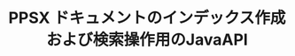 ---
############################# Static ############################
layout: "auto-gen-gist"
draft: false
path: "ja/search/java/document/ppsx"
otherformats: PDF DOC DOT DOCX DOCM DOTX DOTM TXT ODT OTT RTF XLS XLT XLSX XLSM XLSB XLTX XLTM XLA XLAM ODS OTS CSV TSV XML PPT PPS POT PPTX PPTM POTX PPSX PPSM ODP PST OST EML EMLX MSG ONE ZIP XHTML MHTML MD CHM EPUB  FB2 

############################# Head ############################
head_title: "Javaアプリ内にドキュメントのインデックス作成と検索操作を追加する"
head_description: "GroupDocs.Search Java APIは、PDF DOC、DOCX、RTF、XLSX、CSV、PPTX、EML、MSGなどのドキュメント形式のドキュメントのインデックス作成および検索操作をサポートします。"

############################# Header ############################
title: "PPSX ドキュメントのインデックス作成および検索操作用のJavaAPI "
description: "GroupDocs.Search Java APIを使用すると、開発者は堅牢なドキュメント検索およびインデックス作成操作をアプリに統合できます。 PDF DOC、DOCX、RTF、XLSX、CSV、PPTX MSG、EMLなどのファイル形式をサポートします。"

######################### Download Button #######################
button:
    enable: true

############################# About ############################
about:
    enable: true
    title: "ドキュメントのインデックス作成および検索操作をJavaAPPに追加する方法"
    content: |
       データと情報の量は、日を追うごとに急速に増加しています。したがって、最小限のコストと労力でタイムリーに正しい情報を取得することが非常に重要です。このWebページでは、ユーザーが効率的なドキュメント検索機能を開発してビジネスアプリケーションに追加する方法についての情報を提供します。 。目的は、ユーザーのクエリに関連する情報をすばやく正確に見つけて表示することです。 GroupDocs.Search for Javaは、非常に効率的で使いやすいJava APIであり、ソフトウェア開発者がサードパーティのソフトウェアをインストールせずに、独自のアプリ内で基本レベルから高度なレベルのテキスト検索操作を操作するのに役立ちます。 Java APIは、複数のインデックスを共通のインデックスにマージする、異なるキーボードレイアウトの検索クエリ認識、形態学的なWordフォームのサポートなど、検索に関連するいくつかの便利な機能を提供します。シンプル、ブール、正規表現（Regex）、ファジー、大文字と小文字を区別する検索、同義語、ホモフォン、ワイルドカード、オブジェクトタイプ検索、データ範囲の設定、およびその他のタイプのクエリをサポートして、情報をすばやくエレガントに検索します。

############################# content ############################
steps:
    enable: true
    block:
    - title_left: "新しい検索インデックスを作成するか、Javaを介して既存の検索インデックスをロードします"
      content_left: |
       GroupDocs.Search Javaを使用すると、ソフトウェア開発者は新しい検索インデックスを生成したり、独自のJavaアプリ内に既存の検索インデックスをロードしたりできます。 以下のJavaコードの例は、新しいインデックスの作成と、数行のJavaコードを使用して既存のインデックスをロードする方法を示しています。 

      title_right: "Javaを介して新規または既存の検索インデックスを作成する"
      content_right: |
         * まず、インデックスフォルダへのパスを指定する必要があります
         * [Index](https://apireference.groupdocs.com/search/java/com.groupdocs.search/Index#Index(java.lang.String)) クラスのインスタンスを作成します
         *上記は、メモリまたはディスクにインデックスを作成し、既存のインデックスをロードすることもできます。
       
      gisthash: "02615fe51a919acdc5363d46c181dc7f"
      gistfile: "create_or_load_search_index.java"

    - title_left: "同期PPSXドキュメントのJavaによるインデックス作成"
      content_left: |
       GroupDocs.Search Java APIを使用すると、ソフトウェアプログラマは、独自のJavaアプリ内の数行のコードでドキュメントに同期的にインデックスを付けることができます。 以下のJavaコード例は、ドキュメントのインデックス作成を簡単に同期的に実行する方法を示しています。 

      title_right: "PPSXドキュメントを検索インデックスに同期的に追加します"
      content_right: |
        * まず、インデックスフォルダへのパスを指定する必要があります
        * 検索するドキュメントを含むフォルダへのパスを指定します
        * [Index](https://apireference.groupdocs.com/search/java/com.groupdocs.search/Index#Index(java.lang.String)) クラスのインスタンスを作成します
        * 上記は、メモリまたはディスクにインデックスを作成するか、既存のインデックスを開きます。
        * 指定されたフォルダからの同期インデックスドキュメント
     
      gisthash: "7079bf3c06128a69b842150d080e5e0b"
      gistfile: "Add_files_synchronously_to_indexing.java"
      
    - title_left: "Javaを介して非同期ドキュメントインデックスを実行する"
      content_left: |
        GroupDocs.Search Java APIを使用すると、ソフトウェアの専門家は、独自のJavaアプリ内で非同期ドキュメントのインデックス作成を実行できます。 以下のJavaコードは、開発者が数行のJavaコードを使用してドキュメントに非同期でインデックスを付ける方法を示しています。

      title_right: "PPSX ドキュメントを非同期で検索インデックスに追加"
      content_right: |
        * まず、インデックスフォルダへのパスを指定する必要があります
        * 検索するドキュメントを含むフォルダへのパスを指定します
        * [Index](https://apireference.groupdocs.com/search/java/com.groupdocs.search/Index#Index(java.lang.String)) クラスのインスタンスを作成します
        * イベントへの登録
        * 操作の完了を示すコードを記述する必要があります
        * 非同期インデックスのフラグを設定する
        * 指定されたフォルダからの非同期インデックス作成ドキュメント
     
      gisthash: "7079bf3c06128a69b842150d080e5e0b"
      gistfile: "Add_files_asynchronously_to_indexing.java"

    - title_left: "Javaアプリで検索結果を強調表示する方法"
      content_left: |
       GroupDocs.Search Java APIを使用すると、開発者は検索結果を解釈し、見つかったドキュメントと単語やフレーズを一覧表示できます。 PPSX ドキュメントのテキストを強調表示することもできます。 以下は、見つかったドキュメントを一覧表示し、数行のコードで検索結果を強調表示する方法を示すJavaコードの例です。

      title_right: "Java経由で検索結果を強調表示する"
      content_right: |
        * インデックスでのPeform検索
        * 検索に成功したら、結果を印刷します
        * ドキュメントを繰り返し、見つかったドキュメントを表示します
        * テキスト内の出現を強調表示
        * 検索結果が強調表示された出力HTML形式のドキュメントを生成する
     
      gisthash: "cc88d485f007d6da0d943043c8e13a52"
      gistfile: "how_to_highlight_search_result.java"

    - title_left: "システム要求"
      content_left: |
        GroupDocs.Search for Javaは、すべての主要なプラットフォームとオペレーティングシステムでサポートされています。 完全なシステム要件ガイドについては、以下のコードを実行する前に[システム要件](https://docs.groupdocs.com/search/java/system-requirements/) にアクセスしてください。次の前提条件がインストールされていることを確認してください。 システム：
          *オペレーティングシステム：Microsoft Windows、Linux、MacOS
          * Javaバージョンのサポート：J2SE 7.0（1.7）、J2SE 8.0（1.8）以降
          * GroupDocsの最新バージョンを入手します。GroupDocs[リポジトリ](https://repository.groupdocs.com/repo/com/groupdocs/groupdocs-search/) からJavaAPIを検索します。
        
      title_right: "GroupDocs.Searchを使用する理由"
      content_right: |
        * メモリ内およびディスク上での検索インデックスの作成。
        * ファイル、ストリーム、または構造からインデックスを作成する機能。
        * パスワードで保護されたドキュメントのインデックス作成のサポート。
        * 複数のインデックスのマージのサポート。
        * 検索のインデックス作成中にドキュメントをフィルタリングします。
        * 検索中のスペルチェックのサポート。
        * ブレンドされた文字は完全にサポートされています
        * さまざまな種類の検索を1つの検索クエリに結合します。
        * 単純な単語と正規表現の検索のサポート
        * 検索クエリでのエイリアス置換を完全にサポートします。

demos:
    enable: true
        

more_formats:
    enable: true


back_to_top:
    enable: true
---